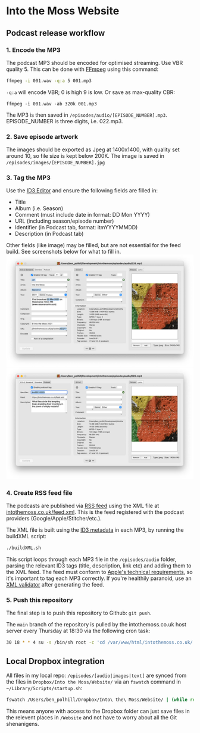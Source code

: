 # Into the Moss Website

## Podcast release workflow
### 1. Encode the MP3

The podcast MP3 should be encoded for optimised streaming. Use VBR quality 5. This can be done with [FFmpeg](https://ffmpeg.org/download.html) using this command:
```bash
ffmpeg -i 001.wav -q:a 5 001.mp3
```
`-q:a` will encode VBR; 0 is high 9 is low. Or save as max-quality CBR:
```
ffmpeg -i 001.wav -ab 320k 001.mp3
```
The MP3 is then saved in `/episodes/audio/[EPISODE_NUMBER].mp3`. EPISODE_NUMBER is three digits, i.e. 022.mp3.
### 2. Save episode artwork

The images should be exported as Jpeg at 1400x1400, with quality set around 10, so file size is kept below 200K. The image is saved in `/episodes/images/[EPISODE_NUMBER].jpg` 
### 3. Tag the MP3

Use the [ID3 Editor](http://www.pa-software.com/id3editor/) and ensure the following fields are filled in:
- Title
- Album (i.e. Season)
- Comment (must include date in format: DD Mon YYYY)
- URL (including season/episode number)
- Identifier (in Podcast tab, format: itmYYYYMMDD)
- Description (in Podcast tab)

Other fields (like image) may be filled, but are not essential for the feed build. See screenshots below for what to fill in.
![ID3 fields 1](app/images/ID3Tag1.jpg)
![ID3 fields 2](app/images/ID3Tag2.jpg)
### 4. Create RSS feed file

The podcasts are published via [RSS feed](https://rss.com/blog/how-do-rss-feeds-work/) using the XML file at [intothemoss.co.uk/feed.xml](https://intothemoss.co.uk/feed.xml). This is the feed registered with the podcast providers (Google/Apple/Stitcher/etc.).

The XML file is built using the [ID3 metadata](https://help.podbean.com/support/solutions/articles/25000021709-what-is-an-id3-tag-) in each MP3, by running the buildXML script:
```bash
./buildXML.sh 
```
This script loops through each MP3 file in the `/episodes/audio` folder, parsing the relevant ID3 tags (title, description, link etc) and adding them to the XML feed. The feed must conform to [Apple's technical requirements](https://itunespartner.apple.com/podcasts/articles/podcast-requirements-3058), so it's important to tag each MP3 correctly. If you're healthily paranoid, use an [XML validator](https://castfeedvalidator.com/?url=https://intothemoss.co.uk/feed.xml) after generating the feed. 
### 5. Push this repository

The final step is to push this repository to Github: `git push`.

The `main` branch of the repository is pulled by the intothemoss.co.uk host server every Thursday at 18:30 via the following cron task:
```bash
30 18 * * 4 su -s /bin/sh root -c 'cd /var/www/html/intothemoss.co.uk/ && /usr/bin/git pull origin main'
```

## Local Dropbox integration
All files in my local repo: `/episodes/[audio|images|text]` are synced from the files in `Dropbox/Into the Moss/Website/` via an `fswatch` command in `~/Library/Scripts/startup.sh`:
```bash
fswatch /Users/ben_polhill/Dropbox/Into\ the\ Moss/Website/ | (while read x; do echo $x | rsync -av --delete /Users/ben_polhill/Dropbox/Into\ the\ Moss/Website/ /Users/ben_polhill/Development/intothemoss/episodes; done)
```
This means anyone with access to the Dropbox folder can just save files in the relevent places in `/Website` and not have to worry about all the Git shenanigens.
